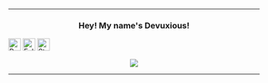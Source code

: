 <hr>
<h3 align="center">Hey! My name's Devuxious!</h3
                                                
<p align="center"> <!-- credits: vast -->
  <img height="25" src="https://api.visitorbadge.io/api/VisitorHit?user=Devuxious&countColorcountColor&countColor=%23006EFF" alt="Profile Views"/>
  <img height="25" src="https://img.shields.io/github/followers/Devuxious?color=4a12ba&style=for-the-badge&logo=github&label=Follow" alt="Followers"/>
  <img height="25" src="https://img.shields.io/github/stars/Devuxious?color=f429ff&style=for-the-badge&logo=github&label=Stars" alt="Stars"/>
</p>

<p align="center">
  <img src="https://github-readme-stats.vercel.app/api/?username=Devuxious&title_color=674fc9&text_color=9f9f9f&show_icons=true&bg_color=00000000&hide_border=true&icon_color=674fc9&hide_title=true&count_private=true" />
</p>

<hr>
